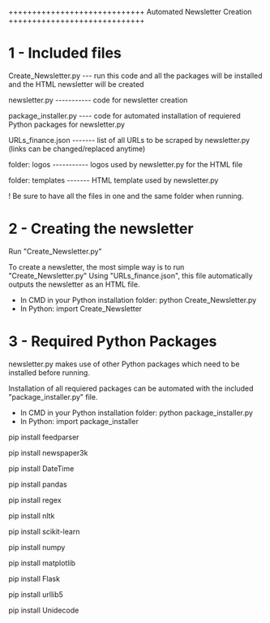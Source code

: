 +++++++++++++++++++++++++++++
Automated Newsletter Creation 
+++++++++++++++++++++++++++++

1 - Included files
===========================

Create_Newsletter.py	--- run this code and all the packages will be installed and the HTML newsletter will be created

newsletter.py ----------- code for newsletter creation

package_installer.py ---- code for automated installation of requiered Python packages for newsletter.py

URLs_finance.json	------- list of all URLs to be scraped by newsletter.py (links can be changed/replaced anytime)

folder: logos	----------- logos used by newsletter.py for the HTML file

folder: templates	------- HTML template used by newsletter.py

! Be sure to have all the files in one and the same folder when running.


2 - Creating the newsletter
===========================

Run "Create_Newsletter.py"

To create a newsletter, the most simple way is to run "Create_Newsletter.py"
Using "URLs_finance.json", this file automatically outputs the newsletter as an HTML file.

- In CMD in your Python installation folder: python Create_Newsletter.py
- In Python: import Create_Newsletter


3 - Required Python Packages
===========================

newsletter.py makes use of other Python packages which need to be installed before running.

Installation of all requiered packages can be automated with the included "package_installer.py" file.

- In CMD in your Python installation folder: python package_installer.py
- In Python: import package_installer

pip install feedparser

pip install newspaper3k

pip install DateTime 

pip install pandas 

pip install regex 

pip install nltk 

pip install scikit-learn 

pip install numpy 

pip install matplotlib 

pip install Flask 

pip install urllib5 

pip install Unidecode 



